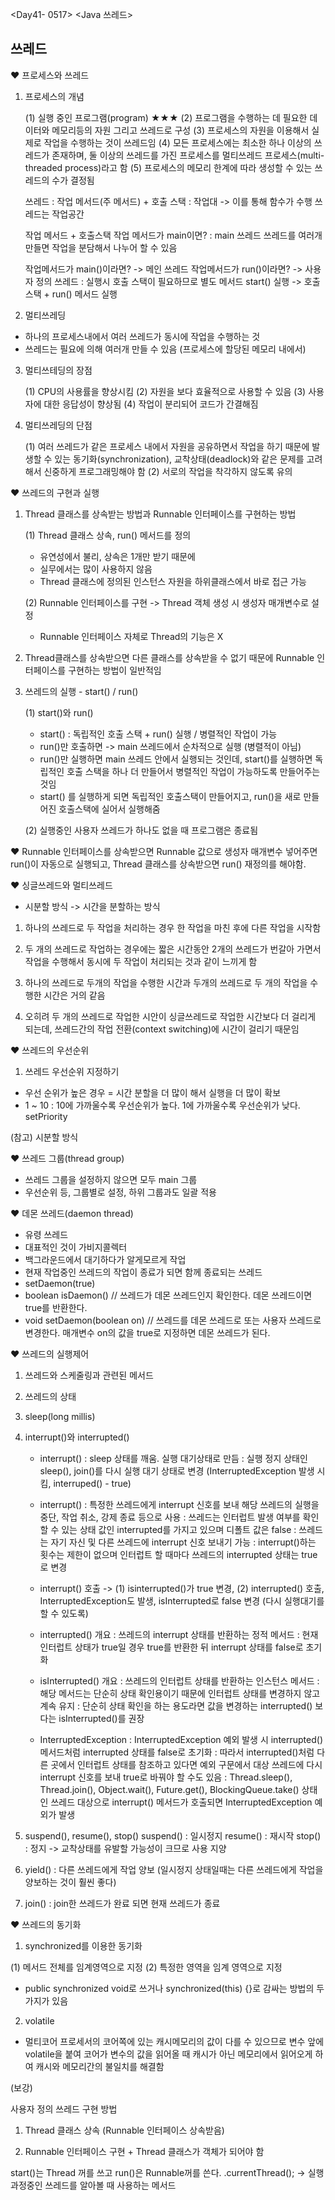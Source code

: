 <Day41- 0517>
<Java 쓰레드>

## 쓰레드

❤️ 프로세스와 쓰레드

1. 프로세스의 개념

   (1) 실행 중인 프로그램(program) ★★★
   (2) 프로그램을 수행하는 데 필요한 데이터와 메모리등의 자원 그리고 쓰레드로 구성
   (3) 프로세스의 자원을 이용해서 실제로 작업을 수행하는 것이 쓰레드임
   (4) 모든 프로세스에는 최소한 하나 이상의 쓰레드가 존재하며, 둘 이상의 쓰레드를 가진 프로세스를 멀티쓰레드 프로세스(multi-threaded process)라고 함
   (5) 프로세스의 메모리 한계에 따라 생성할 수 있는 쓰레드의 수가 결정됨

   쓰레드 : 작업 메서드(주 메서드) + 호출 스택 : 작업대 -> 이를 통해 함수가 수행
   쓰레드는 작업공간

   작업 메서드 + 호출스택
   작업 메서드가 main이면? : main 쓰레드
   쓰레드를 여러개 만들면 작업을 분담해서 나누어 할 수 있음

   작업메서드가 main()이라면? -> 메인 쓰레드
   작업메서드가 run()이라면? -> 사용자 정의 쓰레드 : 실행시 호출 스택이 필요하므로 별도 메서드 start() 실행 -> 호출스택 + run() 메서드 실행

2. 멀티쓰레딩

- 하나의 프로세스내에서 여러 쓰레드가 동시에 작업을 수행하는 것
- 쓰레드는 필요에 의해 여러개 만들 수 있음 (프로세스에 할당된 메모리 내에서)

3. 멀티쓰테딩의 장점

   (1) CPU의 사용률을 향상시킴
   (2) 자원을 보다 효율적으로 사용할 수 있음
   (3) 사용자에 대한 응답성이 향상됨
   (4) 작업이 분리되어 코드가 간결해짐

4. 멀티쓰레딩의 단점

   (1) 여러 쓰레드가 같은 프로세스 내에서 자원을 공유하면서 작업을 하기 때문에 발생할 수 있는 동기화(synchronization), 교착상태(deadlock)와 같은 문제를 고려해서 신중하게 프로그래밍해야 함
   (2) 서로의 작업을 착각하지 않도록 유의

❤️ 쓰레드의 구현과 실행

1. Thread 클래스를 상속받는 방법과 Runnable 인터페이스를 구현하는 방법

   (1) Thread 클래스 상속, run() 메서드를 정의

   - 유연성에서 불리, 상속은 1개만 받기 때문에
   - 실무에서는 많이 사용하지 않음
   - Thread 클래스에 정의된 인스턴스 자원을 하위클래스에서 바로 접근 가능

   (2) Runnable 인터페이스를 구현 -> Thread 객체 생성 시 생성자 매개변수로 설정

   - Runnable 인터페이스 자체로 Thread의 기능은 X

2. Thread클래스를 상속받으면 다른 클래스를 상속받을 수 없기 때문에 Runnable 인터페이스를 구현하는 방법이 일반적임

3. 쓰레드의 실행 - start() / run()

   (1) start()와 run()

   - start() : 독립적인 호출 스택 + run() 실행 / 병렬적인 작업이 가능
   - run()만 호출하면 -> main 쓰레드에서 순차적으로 실행 (병렬적이 아님)
   - run()만 실행하면 main 쓰레드 안에서 실행되는 것인데, start()를 실행하면 독립적인 호출 스택을 하나 더 만들어서 병렬적인 작업이 가능하도록 만들어주는 것임
   - start() 를 실행하게 되면 독립적인 호출스택이 만들어지고, run()을 새로 만들어진 호출스택에 실어서 실행해줌

   (2) 실행중인 사용자 쓰레드가 하나도 없을 때 프로그램은 종료됨

❤️ Runnable 인터페이스를 상속받으면 Runnable 값으로 생성자 매개변수 넣어주면 run()이 자동으로 실행되고, Thread 클래스를 상속받으면 run() 재정의를 해야함.

❤️ 싱글쓰레드와 멀티쓰레드

- 시분할 방식 -> 시간을 분할하는 방식

1. 하나의 쓰레드로 두 작업을 처리하는 경우 한 작업을 마친 후에 다른 작업을 시작함

2. 두 개의 쓰레드로 작업하는 경우에는 짧은 시간동안 2개의 쓰레드가 번갈아 가면서 작업을 수행해서 동시에 두 작업이 처리되는 것과 같이 느끼게 함

3. 하나의 쓰레드로 두개의 작업을 수행한 시간과 두개의 쓰레드로 두 개의 작업을 수행한 시간은 거의 같음

4. 오히려 두 개의 쓰레드로 작업한 시안이 싱글쓰레드로 작업한 시간보다 더 걸리게 되는데, 쓰레드간의 작업 전환(context switching)에 시간이 걸리기 때문임

❤️ 쓰레드의 우선순위

1. 쓰레드 우선순위 지정하기

- 우선 순위가 높은 경우 = 시간 분할을 더 많이 해서 실행을 더 많이 확보
- 1 ~ 10 : 10에 가까울수록 우선순위가 높다. 1에 가까울수록 우선순위가 낮다. setPriority

(참고)
시분할 방식

❤️ 쓰레드 그룹(thread group)

- 쓰레드 그룹을 설정하지 않으면 모두 main 그룹
- 우선순위 등, 그룹별로 설정, 하위 그룹과도 일괄 적용

❤️ 데몬 쓰레드(daemon thread)

- 유령 쓰레드
- 대표적인 것이 가비지콜렉터
- 백그라운드에서 대기하다가 알게모르게 작업
- 현재 작업중인 쓰레드의 작업이 종료가 되면 함께 종료되는 쓰레드
- setDaemon(true)
- boolean isDaemon()
  // 쓰레드가 데몬 쓰레드인지 확인한다. 데몬 쓰레드이면 true를 반환한다.
- void setDaemon(boolean on)
  // 쓰레드를 데몬 쓰레드로 또는 사용자 쓰레드로 변경한다. 매개변수 on의 값을 true로 지정하면 데몬 쓰레드가 된다.

❤️ 쓰레드의 실행제어

1. 쓰레드와 스케줄링과 관련된 메서드
2. 쓰레드의 상태
3. sleep(long millis)
4. interrupt()와 interrupted()

   - interrupt()
     : sleep 상태를 깨움. 실행 대기상태로 만듬
     : 실행 정지 상태인 sleep(), join()를 다시 실행 대기 상태로 변경 (InterruptedException 발생 시킴, interruped() - true)

   - interrupt()
     : 특정한 쓰레드에게 interrupt 신호를 보내 해당 쓰레드의 실행을 중단, 작업 취소, 강제 종료 등으로 사용
     : 쓰레드는 인터럽트 발생 여부를 확인할 수 있는 상태 값인 interrupted를 가지고 있으며 디폴트 값은 false
     : 쓰레드는 자기 자신 및 다른 쓰레드에 interrupt 신호 보내기 가능
     : interrupt()하는 횟수는 제한이 없으며 인터럽트 할 때마다 쓰레드의 interrupted 상태는 true로 변경

   - interrupt() 호출
     -> (1) isinterrupted()가 true 변경,
     (2) interrupted() 호출, InterruptedException도 발생, isInterrupted로 false 변경
     (다시 실행대기를 할 수 있도록)

   - interrupted() 개요
     : 쓰레드의 interrupt 상태를 반환하는 정적 메서드
     : 현재 인터럽트 상태가 true일 경우 true를 반환한 뒤 interrupt 상태를 false로 초기화

   - isInterrupted() 개요
     : 쓰레드의 인터럽트 상태를 반환하는 인스턴스 메서드
     : 해당 메서드는 단순히 상태 확인용이기 때문에 인터럽트 상태를 변경하지 않고 계속 유지
     : 단순히 상태 확인을 하는 용도라면 값을 변경하는 interrupted() 보다는 isInterrupted()를 권장

   - InterruptedException
     : InterruptedException 예외 발생 시 interrupted() 메서드처럼 interrupted 상태를 false로 초기화
     : 따라서 interrupted()처럼 다른 곳에서 인터럽트 상태를 참조하고 있다면 예외 구문에서 대상 쓰레드에 다시 interrupt 신호를 보내 true로 바꿔야 할 수도 있음
     : Thread.sleep(), Thread.join(), Object.wait(), Future.get(), BlockingQueue.take() 상태인 쓰레드 대상으로 interrupt() 메서드가 호출되면 InterruptedException 예외가 발생

5. suspend(), resume(), stop()
   suspend() : 일시정지
   resume() : 재시작
   stop() : 정지
   -> 교착상태를 유발할 가능성이 크므로 사용 지양
6. yield() : 다른 쓰레드에게 작업 양보 (일시정지 상태일때는 다른 쓰레드에게 작업을 양보하는 것이 훨씬 좋다)
7. join() : join한 쓰레드가 완료 되면 현재 쓰레드가 종료

❤️ 쓰레드의 동기화

1. synchronized를 이용한 동기화

(1) 메서드 전체를 임계영역으로 지정
(2) 특정한 영역을 임계 영역으로 지정

- public synchronized void로 쓰거나 synchronized(this) {}로 감싸는 방법의 두가지가 있음

2. volatile

- 멀티코어 프로세서의 코어쪽에 있는 캐시메모리의 값이 다를 수 있으므로 변수 앞에 volatile을 붙여 코어가 변수의 값을 읽어올 때 캐시가 아닌 메모리에서 읽어오게 하여 캐시와 메모리간의 불일치를 해결함

(보강)

사용자 정의 쓰레드 구현 방법

1. Thread 클래스 상속 (Runnable 인터페이스 상속받음)

2. Runnable 인터페이스 구현 + Thread 클래스가 객체가 되어야 함

start()는 Thread 꺼를 쓰고 run()은 Runnable꺼를 쓴다.
.currentThread(); -> 실행과정중인 쓰레드를 알아볼 때 사용하는 메서드

